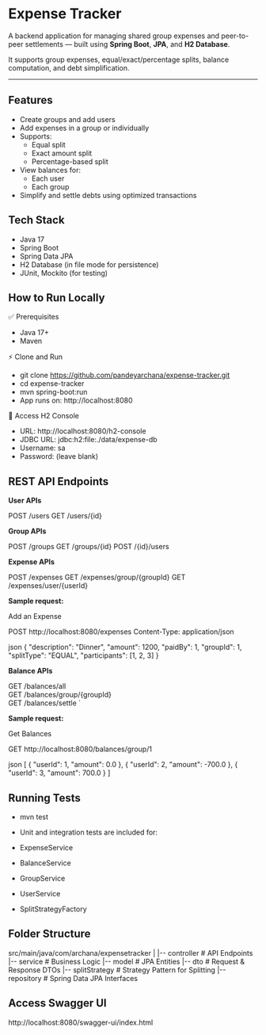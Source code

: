 # Expense Tracker

A backend application for managing shared group expenses and peer-to-peer settlements — built using **Spring Boot**, **JPA**, and **H2 Database**.

It supports group expenses, equal/exact/percentage splits, balance computation, and debt simplification.

---

## Features

- Create groups and add users
- Add expenses in a group or individually
- Supports:
    - Equal split
    - Exact amount split
    - Percentage-based split
- View balances for:
    - Each user
    - Each group
- Simplify and settle debts using optimized transactions

## Tech Stack
- Java 17
- Spring Boot
- Spring Data JPA
- H2 Database (in file mode for persistence)
- JUnit, Mockito (for testing)

## How to Run Locally

✅ Prerequisites

- Java 17+
- Maven

⚡ Clone and Run

- git clone https://github.com/pandeyarchana/expense-tracker.git
- cd expense-tracker
- mvn spring-boot:run
- App runs on: http://localhost:8080

🔧 Access H2 Console

- URL: http://localhost:8080/h2-console
- JDBC URL: jdbc:h2:file:./data/expense-db
- Username: sa
- Password: (leave blank)

## REST API Endpoints

**User APIs**

POST /users
GET  /users/{id}

**Group APIs**

POST  /groups
GET  /groups/{id}
POST /{id}/users

**Expense APIs**

POST /expenses
GET  /expenses/group/{groupId}
GET  /expenses/user/{userId}

**Sample request:**

Add an Expense

POST http://localhost:8080/expenses
Content-Type: application/json

json
{
  "description": "Dinner",
  "amount": 1200,
  "paidBy": 1,
  "groupId": 1,
  "splitType": "EQUAL",
  "participants": [1, 2, 3]
}

**Balance APIs**

GET /balances/all                
GET /balances/group/{groupId}   
GET /balances/settle        `   

**Sample request:**

Get Balances

GET http://localhost:8080/balances/group/1

json
[
{
"userId": 1,
"amount": 0.0
},
{
"userId": 2,
"amount": -700.0
},
{
"userId": 3,
"amount": 700.0
}
]


## Running Tests
- mvn test
- Unit and integration tests are included for:

- ExpenseService
- BalanceService
- GroupService
- UserService
- SplitStrategyFactory

## Folder Structure

src/main/java/com/archana/expensetracker
|
|-- controller      # API Endpoints
|-- service         # Business Logic
|-- model           # JPA Entities
|-- dto             # Request & Response DTOs
|-- splitStrategy   # Strategy Pattern for Splitting
|-- repository      # Spring Data JPA Interfaces

## Access Swagger UI
http://localhost:8080/swagger-ui/index.html
